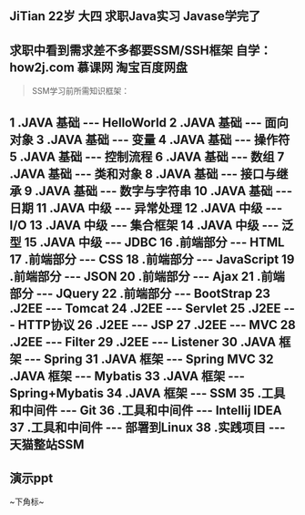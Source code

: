 
JiTian
22岁
大四 求职Java实习
Javase学完了
---
求职中看到需求差不多都要SSM/SSH框架
自学：how2j.com 
      慕课网
      淘宝百度网盘
---
> SSM学习前所需知识框架：

1 .JAVA 基础 --- HelloWorld
2 .JAVA 基础 --- 面向对象
3 .JAVA 基础 --- 变量
4 .JAVA 基础 --- 操作符
5 .JAVA 基础 --- 控制流程
6 .JAVA 基础 --- 数组
7 .JAVA 基础 --- 类和对象
8 .JAVA 基础 --- 接口与继承
9 .JAVA 基础 --- 数字与字符串
10 .JAVA 基础 --- 日期
11 .JAVA 中级 --- 异常处理
12 .JAVA 中级 --- I/O
13 .JAVA 中级 --- 集合框架
14 .JAVA 中级 --- 泛型
15 .JAVA 中级 --- JDBC
16 .前端部分 --- HTML
17 .前端部分 --- CSS
18 .前端部分 --- JavaScript
19 .前端部分 --- JSON
20 .前端部分 --- Ajax
21 .前端部分 --- JQuery
22 .前端部分 --- BootStrap
23 .J2EE --- Tomcat
24 .J2EE --- Servlet
25 .J2EE --- HTTP协议
26 .J2EE --- JSP
27 .J2EE --- MVC
28 .J2EE --- Filter
29 .J2EE --- Listener
30 .JAVA 框架 --- Spring
31 .JAVA 框架 --- Spring MVC
32 .JAVA 框架 --- Mybatis
33 .JAVA 框架 --- Spring+Mybatis
34 .JAVA 框架 --- SSM
35 .工具和中间件 --- Git
36 .工具和中间件 --- Intellij IDEA
37 .工具和中间件 --- 部署到Linux
38 .实践项目 --- 天猫整站SSM
---
演示ppt
---

~下角标~
